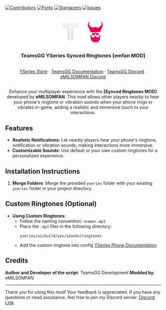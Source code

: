 [![Contributors][contributors-shield]][contributors-url]
[![Forks][forks-shield]][forks-url]
[![Stargazers][stars-shield]][stars-url]
[![Issues][issues-shield]][issues-url]







<br />
<div align="center">
  <a href="https://github.com/othneildrew/Best-README-Template">
    <img src="images/teamsgg.png" alt="Logo" width="80" height="80"><img src="images/logo.png" alt="Logo" width="80" height="80">
  </a>

  <h3 align="center">TeamsGG YSeries Synced Ringtones [emfan MOD]</h3>
    <br />
    <a href="https://www.yseries.live">YSeries Store</a>
    ·
    <a href="https://docs.teamsgg.com">TeamsGG Documentation</a>
    ·
    <a href="https://discord.com/invite/ae2TqAmEn7">TeamsGG Discord</a>
    .
    <a href="https://discord.gg/WycSqcDUt3">eMILSOMFAN Discord</a>
    <br />
    <br />
  <p align="center">
    Enhance your multiplayer experience with the <strong>[Synced Ringtones MOD]</strong> developed by <strong>eMILSOMFAN</strong>. This mod allows other players nearby to hear your phone's ringtone or vibration sounds when your phone rings or vibrates in-game, adding a realistic and immersive touch to your interactions.
  </p>
</div>

## Features

- **Realistic Notifications**: Let nearby players hear your phone's ringtone, notification or vibration sounds, making interactions more immersive.
- **Customizable Sounds**: Use default or your own custom ringtones for a personalized experience.

## Installation Instructions

1. **Merge Folders**: Merge the provided `yseries` folder with your existing `yseries` folder in your project directory.

## Custom Ringtones (Optional)


- **Using Custom Ringtones**:
  - Follow the naming convention: `<name>.mp3`
  - Place the `.mp3` files in the following directory:
    ```
    yseries/ui/build/yos/sounds/ringtones
    ```
  - Add the custom ringtone into config [YSeries Phone Documentation](https://docs.teamsgg.com/paid-scripts/phone/configure)
  

## Credits

  **Author and Developer of the script**: TeamsGG Development
  **Modded by**: eMILSOMFAN

---

Thank you for using this mod! Your feedback is appreciated.
If you have any questions or need assistance, feel free to join my Discord server: [Discord Link](https://discord.gg/WycSqcDUt3).







<!-- URL variables -->

[contributors-shield]: https://img.shields.io/github/contributors/eMILSOMFAN/yseries-synced-ringtones.svg?style=for-the-badge
[contributors-url]: https://github.com/eMILSOMFAN/yseries-synced-ringtones/graphs/contributors
[forks-shield]: https://img.shields.io/github/forks/eMILSOMFAN/yseries-synced-ringtones.svg?style=for-the-badge
[forks-url]: https://github.com/eMILSOMFAN/yseries-synced-ringtones/network/members
[stars-shield]: https://img.shields.io/github/stars/eMILSOMFAN/yseries-synced-ringtones.svg?style=for-the-badge
[stars-url]: https://github.com/eMILSOMFAN/yseries-synced-ringtones/stargazers
[issues-shield]: https://img.shields.io/github/issues/eMILSOMFAN/yseries-synced-ringtones.svg?style=for-the-badge
[issues-url]: https://github.com/eMILSOMFAN/yseries-synced-ringtones/issues